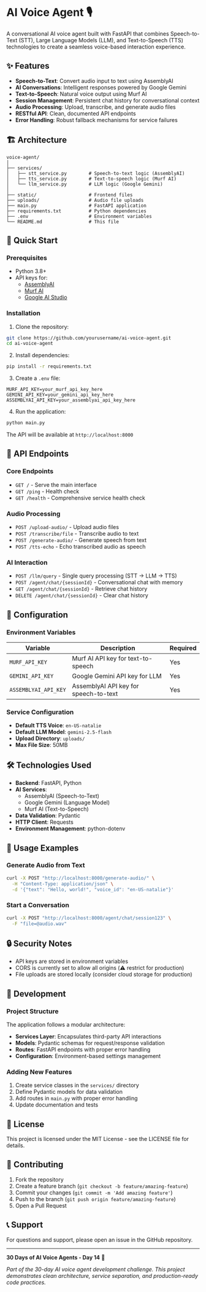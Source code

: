 # AI Voice Agent 🎙️

A conversational AI voice agent built with FastAPI that combines Speech-to-Text (STT), Large Language Models (LLM), and Text-to-Speech (TTS) technologies to create a seamless voice-based interaction experience.

## ✨ Features

- **Speech-to-Text**: Convert audio input to text using AssemblyAI
- **AI Conversations**: Intelligent responses powered by Google Gemini
- **Text-to-Speech**: Natural voice output using Murf AI
- **Session Management**: Persistent chat history for conversational context
- **Audio Processing**: Upload, transcribe, and generate audio files
- **RESTful API**: Clean, documented API endpoints
- **Error Handling**: Robust fallback mechanisms for service failures

## 🏗️ Architecture

```
voice-agent/
│
├── services/
│   ├── stt_service.py        # Speech-to-text logic (AssemblyAI)
│   ├── tts_service.py        # Text-to-speech logic (Murf AI)
│   └── llm_service.py        # LLM logic (Google Gemini)
│
├── static/                   # Frontend files
├── uploads/                  # Audio file uploads
├── main.py                   # FastAPI application
├── requirements.txt          # Python dependencies
├── .env                      # Environment variables
└── README.md                 # This file
```

## 🚀 Quick Start

### Prerequisites

- Python 3.8+
- API keys for:
  - [AssemblyAI](https://www.assemblyai.com/)
  - [Murf AI](https://murf.ai/)
  - [Google AI Studio](https://ai.google.dev/)

### Installation

1. Clone the repository:
```bash
git clone https://github.com/yourusername/ai-voice-agent.git
cd ai-voice-agent
```

2. Install dependencies:
```bash
pip install -r requirements.txt
```

3. Create a `.env` file:
```env
MURF_API_KEY=your_murf_api_key_here
GEMINI_API_KEY=your_gemini_api_key_here
ASSEMBLYAI_API_KEY=your_assemblyai_api_key_here
```

4. Run the application:
```bash
python main.py
```

The API will be available at `http://localhost:8000`

## 📡 API Endpoints

### Core Endpoints

- `GET /` - Serve the main interface
- `GET /ping` - Health check
- `GET /health` - Comprehensive service health check

### Audio Processing

- `POST /upload-audio/` - Upload audio files
- `POST /transcribe/file` - Transcribe audio to text
- `POST /generate-audio/` - Generate speech from text
- `POST /tts-echo` - Echo transcribed audio as speech

### AI Interaction

- `POST /llm/query` - Single query processing (STT → LLM → TTS)
- `POST /agent/chat/{sessionId}` - Conversational chat with memory
- `GET /agent/chat/{sessionId}` - Retrieve chat history
- `DELETE /agent/chat/{sessionId}` - Clear chat history

## 🔧 Configuration

### Environment Variables

| Variable | Description | Required |
|----------|-------------|----------|
| `MURF_API_KEY` | Murf AI API key for text-to-speech | Yes |
| `GEMINI_API_KEY` | Google Gemini API key for LLM | Yes |
| `ASSEMBLYAI_API_KEY` | AssemblyAI API key for speech-to-text | Yes |

### Service Configuration

- **Default TTS Voice**: `en-US-natalie`
- **Default LLM Model**: `gemini-2.5-flash`
- **Upload Directory**: `uploads/`
- **Max File Size**: 50MB

## 🛠️ Technologies Used

- **Backend**: FastAPI, Python
- **AI Services**: 
  - AssemblyAI (Speech-to-Text)
  - Google Gemini (Language Model)
  - Murf AI (Text-to-Speech)
- **Data Validation**: Pydantic
- **HTTP Client**: Requests
- **Environment Management**: python-dotenv

## 📝 Usage Examples

### Generate Audio from Text
```bash
curl -X POST "http://localhost:8000/generate-audio/" \
  -H "Content-Type: application/json" \
  -d '{"text": "Hello, world!", "voice_id": "en-US-natalie"}'
```

### Start a Conversation
```bash
curl -X POST "http://localhost:8000/agent/chat/session123" \
  -F "file=@audio.wav"
```

## 🔒 Security Notes

- API keys are stored in environment variables
- CORS is currently set to allow all origins (⚠️ restrict for production)
- File uploads are stored locally (consider cloud storage for production)

## 🚧 Development

### Project Structure

The application follows a modular architecture:

- **Services Layer**: Encapsulates third-party API interactions
- **Models**: Pydantic schemas for request/response validation  
- **Routes**: FastAPI endpoints with proper error handling
- **Configuration**: Environment-based settings management

### Adding New Features

1. Create service classes in the `services/` directory
2. Define Pydantic models for data validation
3. Add routes in `main.py` with proper error handling
4. Update documentation and tests

## 📄 License

This project is licensed under the MIT License - see the LICENSE file for details.

## 🤝 Contributing

1. Fork the repository
2. Create a feature branch (`git checkout -b feature/amazing-feature`)
3. Commit your changes (`git commit -m 'Add amazing feature'`)
4. Push to the branch (`git push origin feature/amazing-feature`)
5. Open a Pull Request

## 📞 Support

For questions and support, please open an issue in the GitHub repository.

---

**30 Days of AI Voice Agents - Day 14** 🎯

*Part of the 30-day AI voice agent development challenge. This project demonstrates clean architecture, service separation, and production-ready code practices.*